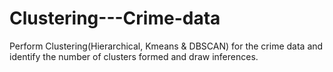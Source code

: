 # Clustering---Crime-data
Perform Clustering(Hierarchical, Kmeans &amp; DBSCAN) for the crime data and identify the number of clusters formed and draw inferences.
